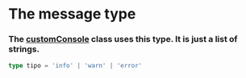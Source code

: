# The message type

### The [customConsole](/docs/classes/customConsole.md) class uses this type. It is just a list of strings.

```ts
type tipo = 'info' | 'warn' | 'error'
```